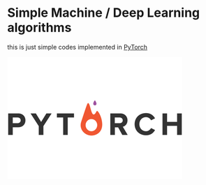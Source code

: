 # Simple Machine / Deep Learning algorithms

this is just simple codes implemented in [PyTorch](https://pytorch.org/) 

![PyTorch Logo](./img/pytorchlogo.png) 
